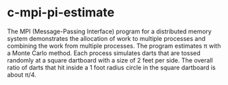 # c-mpi-pi-estimate
The MPI (Message-Passing Interface) program for a distributed memory system demonstrates the allocation of work to multiple processes and combining the work from multiple processes.  The program estimates π with a Monte Carlo method. Each process simulates darts that are tossed randomly at a square dartboard with a size of 2 feet per side.  The overall ratio of darts that hit inside a 1 foot radius circle in the square dartboard is about π/4. 
